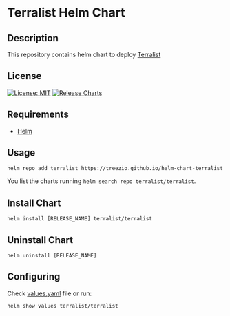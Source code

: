 # Terralist Helm Chart
## Description

This repository contains helm chart to deploy [Terralist](https://terralist.io)

## License

[![License: MIT](https://img.shields.io/badge/License-MIT-yellow.svg)](https://opensource.org/licenses/MIT) [![Release Charts](https://github.com/treezio/helm-chart-terralist/actions/workflows/chart-releaser.yaml/badge.svg?branch=main)](https://github.com/treezio/helm-chart-terralist/actions/workflows/chart-releaser.yaml)

## Requirements

- [Helm](https://helm.sh)

## Usage

```console
helm repo add terralist https://treezio.github.io/helm-chart-terralist
```

You list the charts running `helm search repo terralist/terralist`.

## Install Chart

```console
helm install [RELEASE_NAME] terralist/terralist
```

## Uninstall Chart

```console
helm uninstall [RELEASE_NAME]
```

## Configuring

Check [values.yaml](./charts/terralist/values.yaml) file or run:

```console
helm show values terralist/terralist
```


